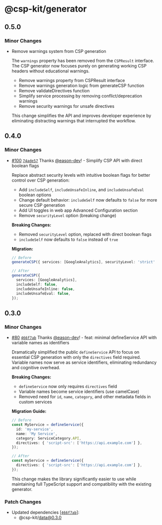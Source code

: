 # @csp-kit/generator

## 0.5.0

### Minor Changes

- Remove warnings system from CSP generation

  The `warnings` property has been removed from the `CSPResult` interface. The CSP generator now focuses purely on generating working CSP headers without educational warnings.
  - Remove warnings property from CSPResult interface
  - Remove warnings generation logic from generateCSP function
  - Remove validateDirectives function
  - Simplify service processing by removing conflict/deprecation warnings
  - Remove security warnings for unsafe directives

  This change simplifies the API and improves developer experience by eliminating distracting warnings that interrupted the workflow.

## 0.4.0

### Minor Changes

- [#100](https://github.com/eason-dev/csp-kit/pull/100) [`74ade57`](https://github.com/eason-dev/csp-kit/commit/74ade573a16f807d7303473e4876352d4494abb0) Thanks [@eason-dev](https://github.com/eason-dev)! - Simplify CSP API with direct boolean flags

  Replace abstract security levels with intuitive boolean flags for better control over CSP generation:
  - Add `includeSelf`, `includeUnsafeInline`, and `includeUnsafeEval` boolean options
  - Change default behavior: `includeSelf` now defaults to `false` for more secure CSP generation
  - Add UI toggles in web app Advanced Configuration section
  - Remove `securityLevel` option (breaking change)

  **Breaking Changes:**
  - Removed `securityLevel` option, replaced with direct boolean flags
  - `includeSelf` now defaults to `false` instead of `true`

  **Migration:**

  ```typescript
  // Before
  generateCSP({ services: [GoogleAnalytics], securityLevel: 'strict' });

  // After
  generateCSP({
    services: [GoogleAnalytics],
    includeSelf: false,
    includeUnsafeInline: false,
    includeUnsafeEval: false,
  });
  ```

## 0.3.0

### Minor Changes

- [#80](https://github.com/eason-dev/csp-kit/pull/80) [`466f7ab`](https://github.com/eason-dev/csp-kit/commit/466f7abe21ecbea122deb960a76c9da0ed2de64e) Thanks [@eason-dev](https://github.com/eason-dev)! - feat: minimal defineService API with variable names as identifiers

  Dramatically simplified the public `defineService` API to focus on essential CSP generation with only the `directives` field required. Variable names now serve as service identifiers, eliminating redundancy and cognitive overhead.

  **Breaking Changes:**
  - `defineService` now only requires `directives` field
  - Variable names become service identifiers (use camelCase)
  - Removed need for `id`, `name`, `category`, and other metadata fields in custom services

  **Migration Guide:**

  ```typescript
  // Before
  const MyService = defineService({
    id: 'my-service',
    name: 'My Service',
    category: ServiceCategory.API,
    directives: { 'script-src': ['https://api.example.com'] },
  });

  // After
  const myService = defineService({
    directives: { 'script-src': ['https://api.example.com'] },
  });
  ```

  This change makes the library significantly easier to use while maintaining full TypeScript support and compatibility with the existing generator.

### Patch Changes

- Updated dependencies [[`466f7ab`](https://github.com/eason-dev/csp-kit/commit/466f7abe21ecbea122deb960a76c9da0ed2de64e)]:
  - @csp-kit/data@0.3.0
